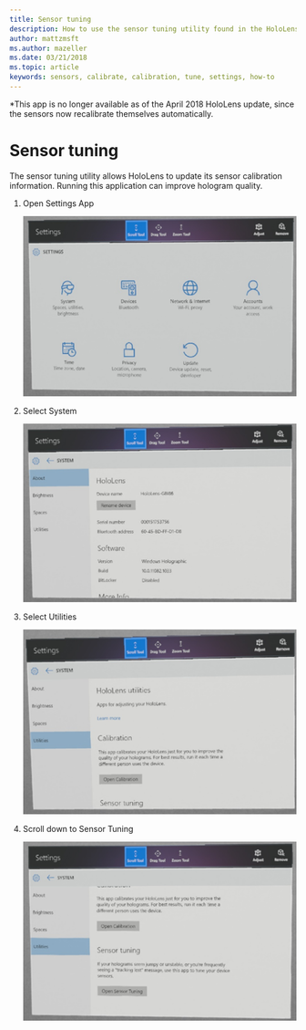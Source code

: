 ```yaml
---
title: Sensor tuning
description: How to use the sensor tuning utility found in the HoloLens settings.
author: mattzmsft
ms.author: mazeller
ms.date: 03/21/2018
ms.topic: article
keywords: sensors, calibrate, calibration, tune, settings, how-to
---
```




*This app is no longer available as of the April 2018 HoloLens update, since the sensors now recalibrate themselves automatically. 

# Sensor tuning

The sensor tuning utility allows HoloLens to update its sensor calibration information. Running this application can improve hologram quality.

1. Open Settings App

   ![Setting app in HoloLens](images/settingssensortuning-500px.png)
  
2. Select System

   ![System page in Settings app](images/systemsensortuning-500px.png)
  
3. Select Utilities

   ![Utilities page in Settings app](images/utilitiessensortuning-500px.png)
  
4. Scroll down to Sensor Tuning

   ![Sensor tuning on Utilities page](images/sensortuningsettingsapp-500px.png)
